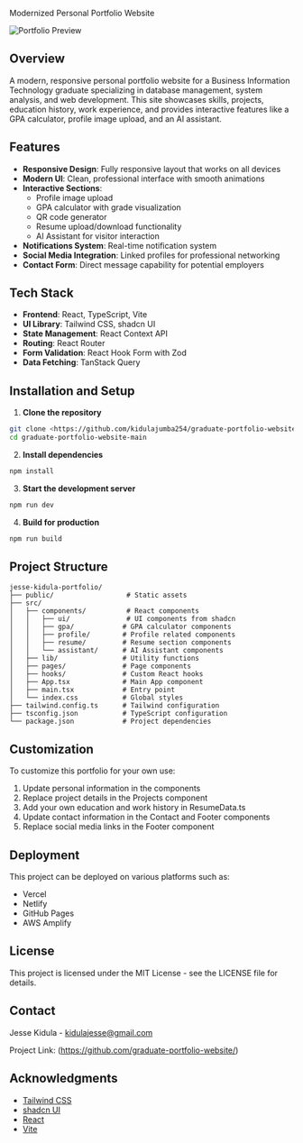 Modernized Personal Portfolio Website

![Portfolio Preview](public/preview.png)

## Overview

A modern, responsive personal portfolio website for a Business Information Technology graduate specializing in database management, system analysis, and web development. This site showcases skills, projects, education history, work experience, and provides interactive features like a GPA calculator, profile image upload, and an AI assistant.

## Features

- **Responsive Design**: Fully responsive layout that works on all devices
- **Modern UI**: Clean, professional interface with smooth animations
- **Interactive Sections**:
  - Profile image upload
  - GPA calculator with grade visualization
  - QR code generator
  - Resume upload/download functionality
  - AI Assistant for visitor interaction
- **Notifications System**: Real-time notification system
- **Social Media Integration**: Linked profiles for professional networking
- **Contact Form**: Direct message capability for potential employers

## Tech Stack

- **Frontend**: React, TypeScript, Vite
- **UI Library**: Tailwind CSS, shadcn UI
- **State Management**: React Context API
- **Routing**: React Router
- **Form Validation**: React Hook Form with Zod
- **Data Fetching**: TanStack Query

## Installation and Setup

1. **Clone the repository**

```bash
git clone <https://github.com/kidulajumba254/graduate-portfolio-website.git>
cd graduate-portfolio-website-main
```

2. **Install dependencies**

```bash
npm install
```

3. **Start the development server**

```bash
npm run dev
```

4. **Build for production**

```bash
npm run build
```

## Project Structure

```
jesse-kidula-portfolio/
├── public/                  # Static assets
├── src/
│   ├── components/          # React components
│   │   ├── ui/              # UI components from shadcn
│   │   ├── gpa/            # GPA calculator components
│   │   ├── profile/        # Profile related components
│   │   ├── resume/         # Resume section components
│   │   └── assistant/      # AI Assistant components
│   ├── lib/                # Utility functions
│   ├── pages/              # Page components
│   ├── hooks/              # Custom React hooks
│   ├── App.tsx             # Main App component
│   ├── main.tsx            # Entry point
│   └── index.css           # Global styles
├── tailwind.config.ts      # Tailwind configuration
├── tsconfig.json           # TypeScript configuration
└── package.json            # Project dependencies
```

## Customization

To customize this portfolio for your own use:

1. Update personal information in the components
2. Replace project details in the Projects component
3. Add your own education and work history in ResumeData.ts
4. Update contact information in the Contact and Footer components
5. Replace social media links in the Footer component

## Deployment

This project can be deployed on various platforms such as:

- Vercel
- Netlify
- GitHub Pages
- AWS Amplify

## License

This project is licensed under the MIT License - see the LICENSE file for details.

## Contact

Jesse Kidula - kidulajesse@gmail.com

Project Link: (https://github.com/graduate-portfolio-website/)

## Acknowledgments

- [Tailwind CSS](https://tailwindcss.com/)
- [shadcn UI](https://ui.shadcn.com/)
- [React](https://reactjs.org/)
- [Vite](https://vitejs.dev/)
